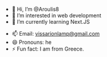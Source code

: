 - 👋 Hi, I’m @Aroulis8
- 👀 I’m interested in web development
- 🌱 I’m currently learning Next.JS
<!--- - 💞️ I’m looking to collaborate on ... --->
- 📫 Email: vissarionlamp@gmail.com
- 😄 Pronouns: he
- ⚡ Fun fact: I am from Greece.

<!---
Aroulis8/Aroulis8 is a ✨ special ✨ repository because its `README.md` (this file) appears on your GitHub profile.
You can click the Preview link to take a look at your changes.
--->
